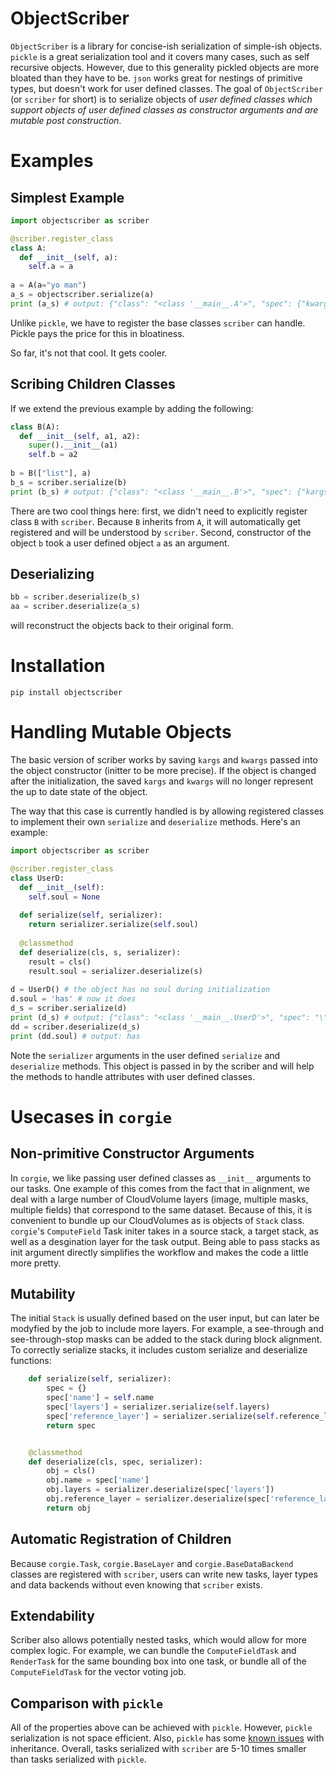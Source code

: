# ObjectScriber
`ObjectScriber` is a library for concise-ish serialization of simple-ish objects. 
`pickle` is a great serialization tool and it covers many cases, such as self recursive objects. 
However, due to this generality pickled objects are more bloated than they have to be.
`json` works great for nestings of primitive types, but doesn't work for user defined classes.
The goal of `ObjectScriber` (or `scriber` for short) is to serialize objects of 
*user defined classes which support objects of user defined classes as constructor arguments and are mutable post construction*.

# Examples
## Simplest Example
```python
import objectscriber as scriber

@scriber.register_class
class A:
  def __init__(self, a):
    self.a = a
    
a = A(a="yo man") 
a_s = objectscriber.serialize(a) 
print (a_s) # output: {"class": "<class '__main__.A'>", "spec": {"kwargs": {"a": "yo man"}}}
```

Unlike `pickle`, we have to register the base classes `scriber` can handle. Pickle pays the price for this in bloatiness.

So far, it's not that cool. It gets cooler.

## Scribing Children Classes
If we extend the previous example by adding the following:
```python
class B(A): 
  def __init__(self, a1, a2):
    super().__init__(a1)
    self.b = a2
    
b = B(["list"], a)
b_s = scriber.serialize(b) 
print (b_s) # output: {"class": "<class '__main__.B'>", "spec": {"kargs": [["list"], {"class": "<class '__main__.A'>", "spec": {"kwargs": {"a": "yo man"}}}]}}
```

There are two cool things here: first, we didn't need to explicitly register class `B` 
with `scriber`. Because `B` inherits from `A`, it will automatically get registered and will be understood by
`scriber`. Second, constructor of the object `b` took a user defined object `a` as an argument. 

## Deserializing 
```python
bb = scriber.deserialize(b_s) 
aa = scriber.deserialize(a_s) 
```

will reconstruct the objects back to their original form.

# Installation
`pip install objectscriber`

# Handling Mutable Objects
The basic version of scriber works by saving `kargs` and `kwargs` passed into the object constructor (initter to be more precise). 
If the object is changed after the initialization, the saved `kargs` and `kwargs` will no longer represent the up to date state
of the object. 

The way that this case is currently handled is by allowing registered classes to implement their own `serialize` and `deserialize` methods. Here's an example:

```python
import objectscriber as scriber

@scriber.register_class 
class UserD: 
  def __init__(self):
    self.soul = None
    
  def serialize(self, serializer):
    return serializer.serialize(self.soul)
    
  @classmethod 
  def deserialize(cls, s, serializer):
    result = cls()
    result.soul = serializer.deserialize(s)
    
d = UserD() # the object has no soul during initialization
d.soul = 'has' # now it does
d_s = scriber.serialize(d) 
print (d_s) # output: {"class": "<class '__main__.UserD'>", "spec": "\"has\""}
dd = scriber.deserialize(d_s) 
print (dd.soul) # output: has
```

Note the `serializer` arguments in the user defined `serialize` and `deserialize` methods. This object is passed in by the scriber and will help the methods to handle attributes with user defined classes.

# Usecases in `corgie`
## Non-primitive Constructor Arguments
In `corgie`, we like passing user defined classes as `__init__` arguments to our tasks. 
One example of this comes from the fact that in alignment, we deal with a large number of CloudVolume layers (image, multiple masks, multiple fields)
that correspond to the same dataset. Because of this, it is convenient to bundle up our CloudVolumes as is objects of `Stack` class. `corgie`'s `ComputeField` Task
initer takes in a source stack, a target stack, as well as a desgination layer for the task output. Being able to pass stacks as init argument directly simplifies the workflow and makes the code a little more pretty.

## Mutability
The initial `Stack` is usually defined based on the user input, but can later be modyfied by the job to include more layers. For example, a see-through and see-through-stop masks can be added to the stack during block alignment. To correctly serialize stacks, it includes custom serialize and deserialize functions:

```python
    def serialize(self, serializer):
        spec = {}
        spec['name'] = self.name
        spec['layers'] = serializer.serialize(self.layers)
        spec['reference_layer'] = serializer.serialize(self.reference_layer)
        return spec


    @classmethod
    def deserialize(cls, spec, serializer):
        obj = cls()
        obj.name = spec['name']
        obj.layers = serializer.deserialize(spec['layers'])
        obj.reference_layer = serializer.deserialize(spec['reference_layer'])
        return obj
```

## Automatic Registration of Children
Because `corgie.Task`, `corgie.BaseLayer` and `corgie.BaseDataBackend` classes are registered with `scriber`, users can write new tasks, layer types and data backends without even knowing that `scriber` exists. 


## Extendability
Scriber also allows potentially nested tasks, which would allow for more complex logic. For example, we can bundle the `ComputeFieldTask` and `RenderTask` for the same bounding box into one task, or bundle all of the `ComputeFieldTask` for the vector voting job.  

## Comparison with `pickle`
All of the properties above can be achieved with `pickle`. However, `pickle` serialization is not space efficient. Also, `pickle` has some [known issues](https://github.com/uqfoundation/dill/issues/300) with inheritance. Overall, tasks serialized with `scriber` are 5-10 times smaller than tasks serialized with `pickle`.
